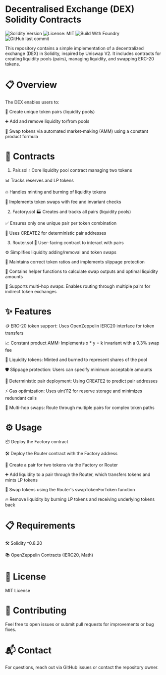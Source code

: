 # Decentralised Exchange (DEX) Solidity Contracts

![Solidity Version](https://img.shields.io/badge/Solidity-^0.8.20-blue.svg)
![License: MIT](https://img.shields.io/badge/License-MIT-yellow.svg)
![Build With Foundry](https://img.shields.io/badge/Tested%20With-Foundry-red)
![GitHub last commit](https://img.shields.io/github/last-commit/Enricrypto/Decentralised-Exchange)

This repository contains a simple implementation of a decentralized exchange (DEX) in Solidity, inspired by Uniswap V2. It includes contracts for creating liquidity pools (pairs), managing liquidity, and swapping ERC-20 tokens.

# 📋 Overview
The DEX enables users to:

🔗 Create unique token pairs (liquidity pools)

➕ Add and remove liquidity to/from pools

🔄 Swap tokens via automated market-making (AMM) using a constant product formula

# 📂 Contracts
1. Pair.sol
💧 Core liquidity pool contract managing two tokens

📊 Tracks reserves and LP tokens

🔥 Handles minting and burning of liquidity tokens

🔁 Implements token swaps with fee and invariant checks

2. Factory.sol
🏭 Creates and tracks all pairs (liquidity pools)

✅ Ensures only one unique pair per token combination

🧬 Uses CREATE2 for deterministic pair addresses

3. Router.sol
🧭 User-facing contract to interact with pairs

⚙️ Simplifies liquidity adding/removal and token swaps

📏 Maintains correct token ratios and implements slippage protection

🧮 Contains helper functions to calculate swap outputs and optimal liquidity amounts

🔗 Supports multi-hop swaps: Enables routing through multiple pairs for indirect token exchanges

# ✨ Features
🪙 ERC-20 token support: Uses OpenZeppelin IERC20 interface for token transfers

📈 Constant product AMM: Implements x * y = k invariant with a 0.3% swap fee

🔐 Liquidity tokens: Minted and burned to represent shares of the pool

🛡️ Slippage protection: Users can specify minimum acceptable amounts

🎯 Deterministic pair deployment: Using CREATE2 to predict pair addresses

⚡ Gas optimization: Uses uint112 for reserve storage and minimizes redundant calls

🔀 Multi-hop swaps: Route through multiple pairs for complex token paths

# ⚙️ Usage
📦 Deploy the Factory contract

🛠️ Deploy the Router contract with the Factory address

🔗 Create a pair for two tokens via the Factory or Router

➕ Add liquidity to a pair through the Router, which transfers tokens and mints LP tokens

🔄 Swap tokens using the Router's swapTokenForToken function

🔥 Remove liquidity by burning LP tokens and receiving underlying tokens back

# 📋 Requirements
🛠️ Solidity ^0.8.20

📚 OpenZeppelin Contracts (IERC20, Math)

# 📄 License
MIT License

# 🤝 Contributing
Feel free to open issues or submit pull requests for improvements or bug fixes.

# 📬 Contact
For questions, reach out via GitHub issues or contact the repository owner.
